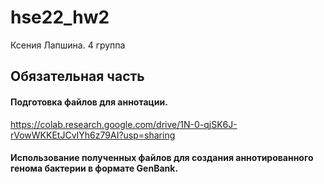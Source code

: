 # hse22_hw2
Ксения Лапшина.
4 группа

## Обязательная часть

#### Подготовка файлов для аннотации.
https://colab.research.google.com/drive/1N-0-qjSK6J-rVowWKKEtJCvIYh6z79AI?usp=sharing

#### Использование полученных файлов для создания аннотированного генома бактерии в формате GenBank.
